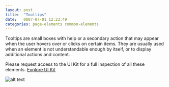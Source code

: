 ```yaml
---
layout: post
title:  "Tooltips"
date:   0007-07-01 12:23:49
categories: page-elements common-elements
---
```


Tooltips are small boxes with help or a secondary action that may appear when the user hovers over or clicks on certain items. They are usually used when an element is not understandable enough by itself, or to display additional actions and content.

<div class="advice">
  <p class="advice_content">Please request access to the UI Kit for a full inspection of all these elements.  <a class="btn btn--download" href="https://invis.io/82QPKXD964H">Explore UI Kit</a></p>
</div>

![alt text][tooltip]




[tooltip]: /gfw-style-guides/images/posts/common-elements/tooltips/07-01-tooltip.png "tooltip"
